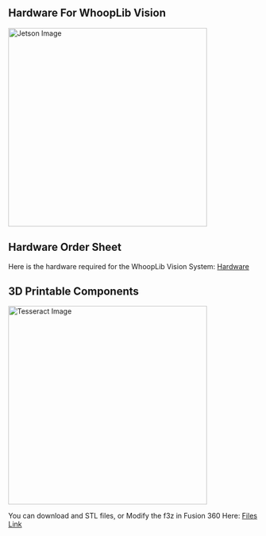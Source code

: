 ## Hardware For WhoopLib Vision

<img src="https://connoratmos.github.io/WhoopLibVEXCode/images/Jetson.jpg" alt="Jetson Image" width="400"></img>

## Hardware Order Sheet

Here is the hardware required for the WhoopLib Vision System: [Hardware](https://docs.google.com/document/d/18PjxbSG3SLBllnUnM-vADUMu-K1MK63aHSDAzNHEU74/edit?usp=sharing)

## 3D Printable Components

<img src="https://connoratmos.github.io/WhoopLibVEXCode/images/Tesseract.jpg" alt="Tesseract Image" width="400"></img>

You can download and STL files, or Modify the f3z in Fusion 360 Here: [Files Link](https://drive.google.com/drive/folders/1pIy2cVaYX3QHmOdXU2QQLdknpQxjxq2o?usp=sharing)